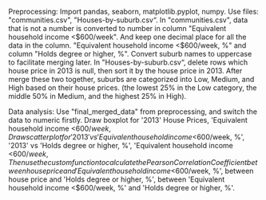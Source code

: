Preprocessing:
Import pandas, seaborn, matplotlib.pyplot, numpy.
Use files: "communities.csv", "Houses-by-suburb.csv“.
In "communities.csv", data that is not a number is converted to number in column "Equivalent household income <$600/week". And keep one decimal place for all the data in the column. "Equivalent household income <$600/week, %" and column "Holds degree or higher, %". Convert suburb names to uppercase to facilitate merging later.
In "Houses-by-suburb.csv“, delete rows which house price in 2013 is null, then sort it by the house price in 2013.
After merge these two together, suburbs are categorized into Low, Medium, and High based on their house prices. (the lowest 25% in the Low category, the middle 50% in Medium, and the highest 25% in High).


Data analysis:
Use "final_merged_data" from preprocessing, and switch the data to numeric firstly.
Draw boxplot for '2013' House Prices, 'Equivalent household income <$600/week, %', and 'Holds degree or higher, %'.
Draw scatter plot for '2013' vs 'Equivalent household income <$600/week, %', '2013' vs 'Holds degree or higher, %', 'Equivalent household income <$600/week, %' vs 'Holds degree or higher, %'.
Then use the custom function to calculate the Pearson Correlation Coefficient between house price and 'Equivalent household income <$600/week, %', between house price and 'Holds degree or higher, %', between 'Equivalent household income <$600/week, %' and 'Holds degree or higher, %'.
